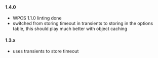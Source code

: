 #### 1.4.0
* WPCS 1.1.0 linting done
* switched from storing timeout in transients to storing in the options table, this should play much better with object caching

#### 1.3.x
* uses transients to store timeout
